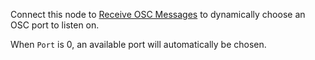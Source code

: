 Connect this node to [Receive OSC Messages](vuo-node://vuo.osc.receive2) to dynamically choose an OSC port to listen on.

When `Port` is 0, an available port will automatically be chosen.

